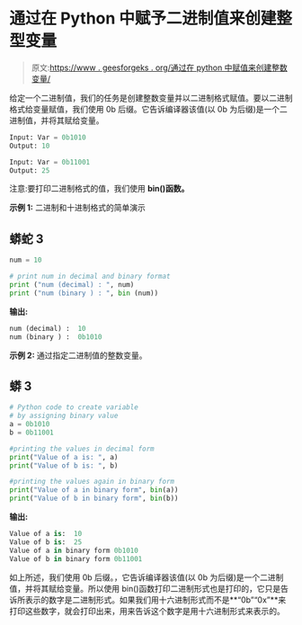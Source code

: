 # 通过在 Python 中赋予二进制值来创建整型变量

> 原文:[https://www . geesforgeks . org/通过在 python 中赋值来创建整数变量/](https://www.geeksforgeeks.org/create-integer-variable-by-assigning-binary-value-in-python/)

给定一个二进制值，我们的任务是创建整数变量并以二进制格式赋值。要以二进制格式给变量赋值，我们使用 0b 后缀。它告诉编译器该值(以 0b 为后缀)是一个二进制值，并将其赋给变量。

```py
Input: Var = 0b1010
Output: 10

Input: Var = 0b11001
Output: 25
```

注意:要打印二进制格式的值，我们使用 **bin()函数。**

**示例 1:** 二进制和十进制格式的简单演示

## 蟒蛇 3

```py
num = 10

# print num in decimal and binary format 
print ("num (decimal) : ", num)
print ("num (binary ) : ", bin (num))
```

**输出:**

```py
num (decimal) :  10
num (binary ) :  0b1010
```

**示例 2:** 通过指定二进制值的整数变量。

## 蟒 3

```py
# Python code to create variable 
# by assigning binary value
a = 0b1010
b = 0b11001

#printing the values in decimal form
print("Value of a is: ", a)
print("Value of b is: ", b)

#printing the values again in binary form
print("Value of a in binary form", bin(a))
print("Value of b in binary form", bin(b))
```

**输出:**

```py
Value of a is:  10
Value of b is:  25
Value of a in binary form 0b1010
Value of b in binary form 0b11001
```

如上所述，我们使用 0b 后缀。，它告诉编译器该值(以 0b 为后缀)是一个二进制值，并将其赋给变量。所以使用 bin()函数打印二进制形式也是打印的，它只是告诉所表示的数字是二进制形式。如果我们用十六进制形式而不是**“0b”“0x”**来打印这些数字，就会打印出来，用来告诉这个数字是用十六进制形式来表示的。